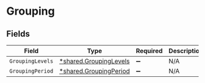 # Grouping


## Fields

| Field                                                                  | Type                                                                   | Required                                                               | Description                                                            |
| ---------------------------------------------------------------------- | ---------------------------------------------------------------------- | ---------------------------------------------------------------------- | ---------------------------------------------------------------------- |
| `GroupingLevels`                                                       | [*shared.GroupingLevels](../../../pkg/models/shared/groupinglevels.md) | :heavy_minus_sign:                                                     | N/A                                                                    |
| `GroupingPeriod`                                                       | [*shared.GroupingPeriod](../../../pkg/models/shared/groupingperiod.md) | :heavy_minus_sign:                                                     | N/A                                                                    |